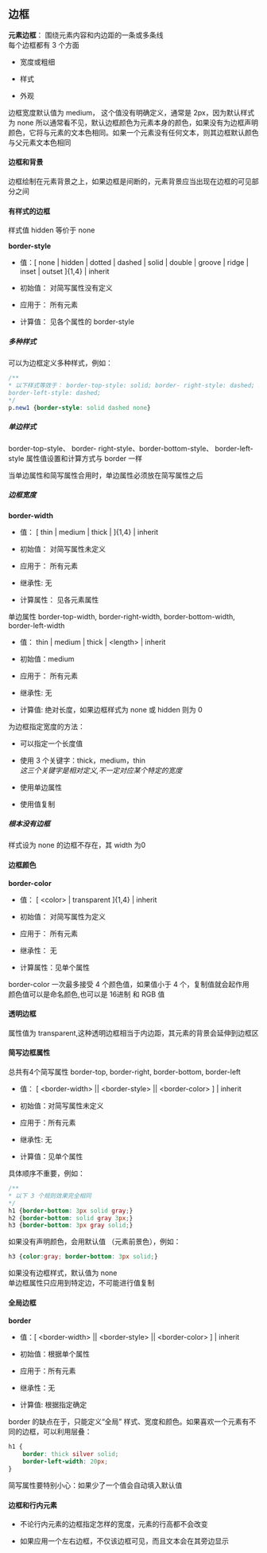## 边框
**元素边框**： 围绕元素内容和内边距的一条或多条线\
每个边框都有 3 个方面
- 宽度或粗细

- 样式
- 外观

边框宽度默认值为 medium， 这个值没有明确定义，通常是 2px，因为默认样式为 none 所以通常看不见，默认边框颜色为元素本身的颜色，如果没有为边框声明颜色，它将与元素的文本色相同。如果一个元素没有任何文本，则其边框默认颜色与父元素文本色相同

#### 边框和背景
边框绘制在元素背景之上，如果边框是间断的，元素背景应当出现在边框的可见部分之间

#### 有样式的边框
样式值 hidden 等价于 none

**border-style**

- 值：[ none | hidden | dotted | dashed | solid | double | groove | ridge | inset | outset ]{1,4} | inherit

- 初始值： 对简写属性没有定义
- 应用于： 所有元素
- 计算值： 见各个属性的 border-style

##### 多种样式
可以为边框定义多种样式，例如：
```css
/**
* 以下样式等效于： border-top-style: solid; border- right-style: dashed; border-bottom-style: none;
border-left-style: dashed;
*/
p.new1 {border-style: solid dashed none}
```
##### 单边样式
border-top-style、 border- right-style、border-bottom-style、
border-left-style
属性值设置和计算方式与 border 一样

当单边属性和简写属性合用时，单边属性必须放在简写属性之后

##### 边框宽度
**border-width**

- 值： [ thin | medium | thick | <length> ]{1,4} | inherit

- 初始值： 对简写属性未定义
- 应用于： 所有元素
- 继承性: 无
- 计算属性： 见各元素属性

单边属性
border-top-width, border-right-width, border-bottom-width, border-left-width
- 值： thin | medium | thick | \<length> | inherit

- 初始值：medium
- 应用于： 所有元素
- 继承性: 无
- 计算值: 绝对长度，如果边框样式为 none 或 hidden 则为 0

为边框指定宽度的方法：
- 可以指定一个长度值

- 使用 3 个关键字：thick，medium，thin\
*这三个关键字是相对定义,不一定对应某个特定的宽度*
- 使用单边属性
- 使用值复制

##### 根本没有边框
样式设为 none 的边框不存在，其 width 为0

#### 边框颜色
**border-color**
- 值： [ \<color> | transparent ]{1,4} | inherit

- 初始值： 对简写属性为定义
- 应用于： 所有元素
- 继承性： 无
- 计算属性：见单个属性

border-color 一次最多接受 4 个颜色值，如果值小于 4 个，复制值就会起作用\
颜色值可以是命名颜色,也可以是 16进制 和 RGB 值

#### 透明边框
属性值为 transparent,这种透明边框相当于内边距，其元素的背景会延伸到边框区

#### 简写边框属性
总共有4个简写属性
border-top, border-right, border-bottom, border-left

- 值： [ \<border-width> || \<border-style> || \<border-color> ] | inherit

- 初始值：对简写属性未定义
- 应用于：所有元素
- 继承性: 无
- 计算值：见单个属性

具体顺序不重要，例如：
```css
/**
* 以下 3 个规则效果完全相同
*/
h1 {border-bottom: 3px solid gray;}
h2 {border-bottom: solid gray 3px;}
h3 {border-bottom: 3px gray solid;}
```
如果没有声明颜色，会用默认值 （元素前景色），例如：
```css
h3 {color:gray; border-bottom: 3px solid;}
```

如果没有边框样式，默认值为 none\
单边框属性只应用到特定边，不可能进行值复制

#### 全局边框
**border**
- 值：[ \<border-width> || \<border-style> || \<border-color> ] | inherit

- 初始值：根据单个属性
- 应用于：所有元素
- 继承性：无
- 计算值: 根据指定确定

border 的缺点在于，只能定义“全局” 样式、宽度和颜色。如果喜欢一个元素有不同的边框，可以利用层叠：
```css
h1 {
    border: thick silver solid;
    border-left-width: 20px;
}
```

简写属性要特别小心：如果少了一个值会自动填入默认值

#### 边框和行内元素

- 不论行内元素的边框指定怎样的宽度，元素的行高都不会改变

- 如果应用一个左右边框，不仅该边框可见，而且文本会在其旁边显示